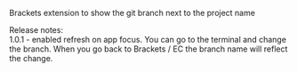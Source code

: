 Brackets extension to show the git branch next to the project name

Release notes:<br>
1.0.1 - enabled refresh on app focus. You can go to the terminal and change the branch. When you go back to Brackets / EC the branch name will reflect the change.

